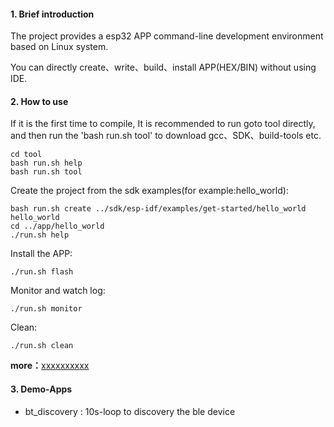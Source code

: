 #### 1. Brief introduction

The project provides a esp32 APP command-line development environment based on Linux system.

You can directly create、write、build、install APP(HEX/BIN) without using IDE.


#### 2. How to use

If it is the first time to compile, It is recommended to run goto tool directly, and then run the 'bash run.sh tool' to download gcc、SDK、build-tools etc.

	cd tool
    bash run.sh help
	bash run.sh tool

Create the project from the sdk examples(for example:hello_world):

    bash run.sh create ../sdk/esp-idf/examples/get-started/hello_world hello_world
    cd ../app/hello_world
    ./run.sh help

Install the APP:

    ./run.sh flash

Monitor and watch log:

    ./run.sh monitor

Clean:

    ./run.sh clean


**more：**[xxxxxxxxxx](xxxxxxxxxxxx)


#### 3. Demo-Apps

- bt_discovery : 10s-loop to discovery the ble device
